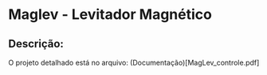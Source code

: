 # Maglev - Levitador Magnético

## Descrição:
O projeto detalhado está no arquivo: (Documentação)[MagLev_controle.pdf]



